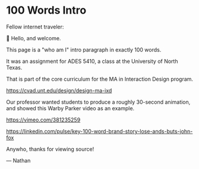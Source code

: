 # 100 Words Intro

Fellow internet traveler:

👋 Hello, and welcome.

This page is a "who am I" intro paragraph in exactly 100 words.

It was an assignment for ADES 5410, a class at the University of North Texas.

That is part of the core curriculum for the MA in Interaction Design program.

https://cvad.unt.edu/design/design-ma-ixd

Our professor wanted students to produce a roughly 30-second animation, and showed this Warby Parker video as an example.

https://vimeo.com/381235259

https://linkedin.com/pulse/key-100-word-brand-story-lose-ands-buts-john-fox

Anywho, thanks for viewing source!

— Nathan
